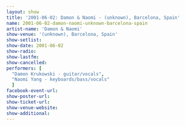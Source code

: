 ```yaml
---
layout: show
title: '2001-06-02: Damon & Naomi - (unknown), Barcelona, Spain'
name: 2001-06-02-damon-naomi-unknown-barcelona-spain
artist-name: 'Damon & Naomi'
show-venue: '(unknown), Barcelona, Spain'
show-setlist: 
show-date: 2001-06-02
show-radio: 
show-lastfm: 
show-cancelled: 
performers: [
  "Damon Krukowski - guitar/vocals",
  "Naomi Yang - keyboards/bass/vocals"
  ]
facebook-event-url: 
show-poster-url: 
show-ticket-url: 
show-venue-website: 
show-additional: 
---
```


